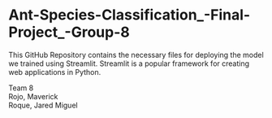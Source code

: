 # Ant-Species-Classification_-Final-Project_-Group-8
This GitHub Repository contains the necessary files for deploying the model we trained using Streamlit. Streamlit is a popular framework for creating web applications in Python.

Team 8 <br>
Rojo, Maverick <br>
Roque, Jared Miguel
